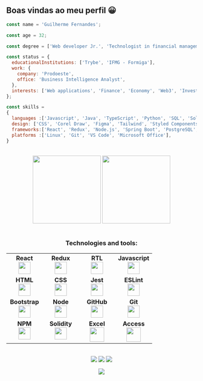 ## Boas vindas ao meu perfil 😀

```js
const name = 'Guilherme Fernandes';

const age = 32;

const degree = ['Web developer Jr.', 'Technologist in financial management'];

const status = { 
  educationalInstitutions: ['Trybe', 'IFMG - Formiga'],
  work: {
    company: 'Prodoeste',
    office: 'Business Intelligence Analyst',
  },
  interests: ['Web applications', 'Finance', 'Economy', 'Web3', 'Investments'],
};

const skills = 
{
  languages :['Javascript', 'Java', 'TypeScript', 'Python', 'SQL', 'Solidity', 'VBA Excel', 'Java'],
  design: ['CSS', 'Corel Draw', 'Figma', 'Tailwind', 'Styled Components', 'Bootstrap', 'Canva'],
  frameworks:['React', 'Redux', 'Node.js', 'Spring Boot', 'PostgreSQL', 'MySQL', 'Jest', 'RTL', 'Vitest', 'NextJs', 'Spring Boot'],
  platforms :['Linux', 'Git', 'VS Code', 'Microsoft Office'],
}

```

<br>

<!-- GITHUB STATUS -->
<div align="center">
  <img height="180em" src="https://github-readme-stats.vercel.app/api?username=GuiiFernandes&show_icons=true&theme=dark&include_all_commits=true&count_private=true"/>
  <img height="180em" src="https://github-readme-stats.vercel.app/api/top-langs/?username=GuiiFernandes&layout=compact&langs_count=10&theme=dark"/>

  <!-- TEMAS: dark, radical, merko, gruvbox, tokyonight, onedark, cobalt, synthwave, highcontrast, dracula -->
</div>

<br>

<h3 align="center">Technologies and tools:</h3>
<table align="center" width="240px">
  <tbody>
    <tr valign="top">
      <td width="80px" align="center">
        <span><strong>React</strong></span><br>
        <img height="32px" src="https://cdn.jsdelivr.net/gh/devicons/devicon/icons/react/react-original.svg">
      </td>
      <td width="80px" align="center">
        <span><strong>Redux</strong></span><br>
        <img height="32px" src="https://cdn.cdnlogo.com/logos/r/69/redux.svg">
      </td>
      <td width="80px" align="center">
        <span><strong>RTL</strong></span><br>
        <img height="32px" src="https://raw.githubusercontent.com/testing-library/react-testing-library/main/other/goat.png">
      </td>
      <td width="80px" align="center">
        <span><strong>Javascript</strong></span><br>
        <img height="32px" src="https://upload.vectorlogo.zone/logos/javascript/images/239ec8a4-163e-4792-83b6-3f6d96911757.svg">
      </td>
    </tr>
    <tr valign="top">
      <td width="80px" align="center">
        <span><strong>HTML</strong></span><br>
        <img height="32" src="https://cdn.jsdelivr.net/gh/devicons/devicon/icons/html5/html5-original.svg">
      </td>
      <td width="80px" align="center">
        <span><strong>CSS</strong></span><br>
        <img height="32px" src="https://cdn.jsdelivr.net/gh/devicons/devicon/icons/css3/css3-original.svg">
      </td>
      <td width="80px" align="center">
        <span><strong>Jest</strong></span><br>
        <img height="32px" src="https://www.vectorlogo.zone/logos/jestjsio/jestjsio-icon.svg">
      </td>
      <td width="80px" align="center">
        <span><strong>ESLint</strong></span><br>
        <img height="32px" src="https://www.vectorlogo.zone/logos/eslint/eslint-icon.svg">
      </td>
    </tr>
    <tr valign="top">
      <td width="80px" align="center">
        <span><strong>Bootstrap</strong></span><br>
        <img height="32px" src="https://upload.vectorlogo.zone/logos/getbootstrap/images/987f8f6c-263a-47b1-a85d-853cfca215d9.svg">
      </td>
      <td width="80px" align="center">
        <span><strong>Node</strong></span><br>
        <img height="32px" src="https://www.vectorlogo.zone/logos/nodejs/nodejs-icon.svg">
      </td>
      <td width="80px" align="center">
        <span><strong>GitHub</strong></span><br>
        <img height="32px" src="https://www.vectorlogo.zone/logos/github/github-tile.svg">
      </td>
      <td width="80px" align="center">
        <span><strong>Git</strong></span><br>
        <img height="32px" src="https://cdn.jsdelivr.net/gh/devicons/devicon/icons/git/git-plain.svg">
      </td>
    </tr>
    <tr valign="top">
      <td width="80px" align="center">
        <span><strong>NPM</strong></span><br>
        <img height="32px" src="https://cdn.cdnlogo.com/logos/n/45/npm.svg">
      </td>
      <td width="80px" align="center">
        <span><strong>Solidity</strong></span><br>
        <img height="32px" src="https://cdn.cdnlogo.com/logos/s/73/solidity.svg">
      </td>
      <td width="80px" align="center">
        <span><strong>Excel</strong></span><br>
        <img height="38px" src="https://cdn.cdnlogo.com/logos/m/53/microsoft-excel.svg">
      </td>
      <td width="80px" align="center">
        <span><strong>Access</strong></span><br>
        <img height="38px" src="https://cdn.cdnlogo.com/logos/m/4/microsoft-access.png">
      </td>
    </tr>
  </tbody>
</table>

<br>

<!-- REDES SOCIAIS -->
<div align="center">
  <a href="https://www.linkedin.com/in/guifernandesdev/" target="_blank"><img src="https://img.shields.io/badge/-LinkedIn-%230077B5?style=for-the-badge&logo=linkedin&logoColor=white" target="_blank"></a>  
  <a href="https://instagram.com/guifernandesjj" target="_blank"><img src="https://img.shields.io/badge/-Instagram-%23E4405F?style=for-the-badge&logo=instagram&logoColor=white" target="_blank"></a>
   <a href="mailto:guifjj92@gmail.com" target="_blank"><img src="https://img.shields.io/badge/Gmail-D14836?style=for-the-badge&logo=gmail&logoColor=white" style='height: auto' target="_blank"></a>  
  
  ![](https://visitor-badge.glitch.me/badge?page_id=GuiiFernandes)
</div>
